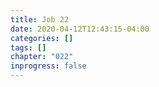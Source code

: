 ```yaml
---
title: Job 22
date: 2020-04-12T12:43:15-04:00
categories: []
tags: []
chapter: "022"
inprogress: false
---
```


